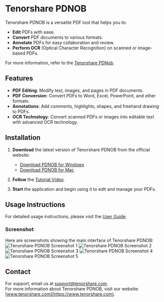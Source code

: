 # Tenorshare PDNOB

Tenorshare PDNOB is a versatile PDF tool that helps you to:
- **Edit** PDFs with ease.
- **Convert** PDF documents to various formats.
- **Annotate** PDFs for easy collaboration and review.
- **Perform OCR** (Optical Character Recognition) on scanned or image-based PDFs.

For more information, refer to the [Tenorshare PDNob](https://www.tenorshare.com/products/pdf-editor-software-free-download.html).

## Features
- **PDF Editing**: Modify text, images, and pages in PDF documents.
- **PDF Conversion**: Convert PDFs to Word, Excel, PowerPoint, and other formats.
- **Annotations**: Add comments, highlights, shapes, and freehand drawing to PDFs.
- **OCR Technology**: Convert scanned PDFs or images into editable text with advanced OCR technology.

## Installation

1. **Download** the latest version of Tenorshare PDNOB from the official website:  
   - [Download PDNOB for Windows](https://download.tenorshare.com/go/pdnob-pdf-editor_8946.exe)  
   - [Download PDNOB for Mac](https://download.tenorshare.com/go/pdnob-pdf-editor_8947.zip)

2. **Follow** the [Tutorial Video](https://www.youtube.com/watch?v=oUBhtmR1Pw0).

3. **Start** the application and begin using it to edit and manage your PDFs.

## Usage Instructions

For detailed usage instructions, please visit the [User Guide](https://www.tenorshare.com/guide/how-to-use-pdnob-pdf-editor.html).

### Screenshot
Here are screenshots showing the main interface of Tenorshare PDNOB:
![Tenorshare PDNOB Screenshot 1](https://images.tenorshare.com/howtousepdf/download-and-install-windows.jpg)
![Tenorshare PDNOB Screenshot 2](https://images.tenorshare.com/howtousepdf/edit-text.jpg)
![Tenorshare PDNOB Screenshot 3](https://images.tenorshare.com/howtousepdf/ocr-pdf.jpg)
![Tenorshare PDNOB Screenshot 4](https://images.tenorshare.com/howtousepdf/annotate-pdf.jpg)
![Tenorshare PDNOB Screenshot 5](https://images.tenorshare.com/howtousepdf/organize-pdf.jpg)

## Contact

For support, email us at [support@tenorshare.com](mailto:support@tenorshare.com).  
For more information about Tenorshare PDNOB, visit our website: [www.tenorshare.com](https://www.tenorshare.com).
